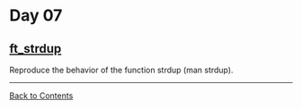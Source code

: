 # Day 07

## [ft_strdup](./ft_strdup.c)

Reproduce the behavior of the function strdup (man strdup).

---

[Back to Contents](../README.md#Day-07)
